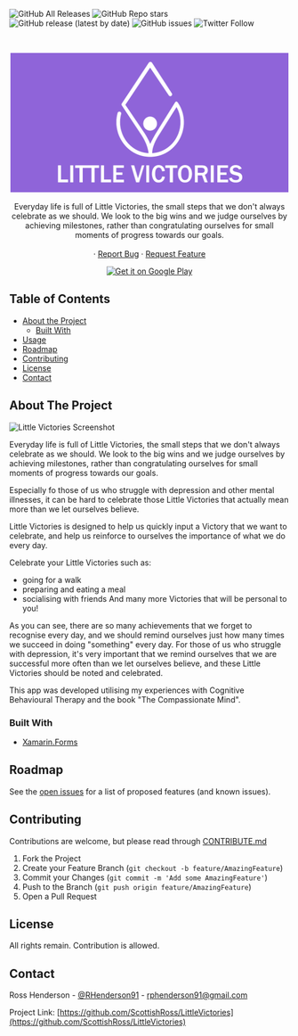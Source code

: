 
![GitHub All Releases](https://img.shields.io/github/downloads/ScottishRoss/LittleVictories/total?style=for-the-badge)
![GitHub Repo stars](https://img.shields.io/github/stars/ScottishRoss/LittleVictories?style=for-the-badge)
![GitHub release (latest by date)](https://img.shields.io/github/v/release/ScottishRoss/Littlevictories?style=for-the-badge)
![GitHub issues](https://img.shields.io/github/issues-raw/scottishross/littlevictories?style=for-the-badge)
![Twitter Follow](https://img.shields.io/twitter/follow/Rhenderson91?style=for-the-badge)

<!-- PROJECT LOGO -->
<br />
<p align="center">
  <a href="https://github.com/ScottishRoss/LittleVictories">
    <img src="https://github.com/ScottishRoss/LittleVictories/blob/Release/Images/LV%20Big.png?raw=true" alt="Logo" width="500" height="250">
  </a>

  <p align="center">
    Everyday life is full of Little Victories, the small steps that we don't always celebrate as we should. We look to the big wins and we judge ourselves by achieving milestones, rather than congratulating ourselves for small moments of progress towards our goals.
    <br />
    <br />
    ·
    <a href="https://github.com/scottishross/littlevictories/issues">Report Bug</a>
    ·
    <a href="https://github.com/scottishross/littlevictories/issues">Request Feature</a>
  </p>

<p align="center">
      <a href='https://play.google.com/store/apps/details?id=rphenderson.dev.littlevictories'>
        <img alt='Get it on Google Play' src='https://play.google.com/intl/en_gb/badges/static/images/badges/en_badge_web_generic.png'/>
      </a>
    </p>


<!-- TABLE OF CONTENTS -->
## Table of Contents

* [About the Project](#about-the-project)
  * [Built With](#built-with)
* [Usage](#usage)
* [Roadmap](#roadmap)
* [Contributing](#contributing)
* [License](#license)
* [Contact](#contact)

<!-- ABOUT THE PROJECT -->
## About The Project

![Little Victories Screenshot](https://github.com/ScottishRoss/LittleVictories/blob/Release/Images/full.png)

Everyday life is full of Little Victories, the small steps that we don't always celebrate as we should. We look to the big wins and we judge ourselves by achieving milestones, rather than congratulating ourselves for small moments of progress towards our goals.

Especially fo those of us who struggle with depression and other mental illnesses, it can be hard to celebrate those Little Victories that actually mean more than we let ourselves believe.

Little Victories is designed to help us quickly input a Victory that we want to celebrate, and help us reinforce to ourselves the importance of what we do every day.

Celebrate your Little Victories such as:
- going for a walk
- preparing and eating a meal
- socialising with friends
And many more Victories that will be personal to you!

As you can see, there are so many achievements that we forget to recognise every day, and we should remind ourselves just how many times we succeed in doing "something" every day. For those of us who struggle with depression, it's very important that we remind ourselves that we are successful more often than we let ourselves believe, and these Little Victories should be noted and celebrated.

This app was developed utilising my experiences with Cognitive Behavioural Therapy and the book "The Compassionate Mind".


### Built With

* [Xamarin.Forms](https://dotnet.microsoft.com/apps/xamarin/xamarin-forms)

<!-- ROADMAP -->
## Roadmap

See the [open issues](https://github.com/scottishross/littlevictories/issues) for a list of proposed features (and known issues).

<!-- CONTRIBUTING -->
## Contributing

Contributions are welcome, but please read through [CONTRIBUTE.md](https://github.com/ScottishRoss/LittleVictories/blob/master/CONTRIBUTE.md)

1. Fork the Project
2. Create your Feature Branch (`git checkout -b feature/AmazingFeature`)
3. Commit your Changes (`git commit -m 'Add some AmazingFeature'`)
4. Push to the Branch (`git push origin feature/AmazingFeature`)
5. Open a Pull Request


<!-- LICENSE -->
## License

All rights remain. Contribution is allowed.


<!-- CONTACT -->
## Contact

Ross Henderson - [@RHenderson91](https://twitter.com/RHenderson91) - rphenderson91@gmail.com

Project Link: [https://github.com/ScottishRoss/LittleVictories](https://github.com/ScottishRoss/LittleVictories)
